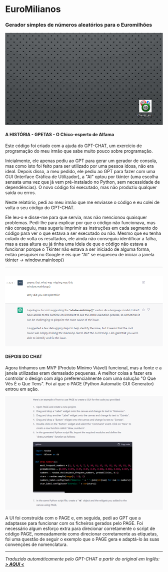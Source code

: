 # EuroMilianos
### Gerador simples de números aleatórios para o Euromilhões

![GPETAS - O Chico esperto de alfama](https://github.com/X3msnake/my-gists-files/blob/main/gpetas-euromillianos.gif)

#### A HISTÓRIA - GPETAS - O Chico-esperto de Alfama

Este código foi criado com a ajuda do GPT-CHAT, um exercício de programação do meu irmão que sabe muito pouco sobre programação.

Inicialmente, ele apenas pediu ao GPT para gerar um gerador de consola, mas como isto foi feito para ser utilizado por uma pessoa idosa, não era ideal.
Depois disso, a meu pedido, ele pediu ao GPT para fazer com uma GUI (Interface Gráfica de Utilizador), a "AI" optou por tkinter (uma escolha sensata uma vez que já vem pré-instalado no Python, sem necessidade de dependências).
O novo código foi executado, mas não produziu qualquer saída ou erros.

Neste relatório, pedi ao meu irmão que me enviasse o código e eu colei de volta o seu código do GPT-CHAT.

Ele leu-o e disse-me para que servia, mas não mencionou quaisquer problemas.
Pedi-lhe para explicar por que o código não funcionava, mas não conseguiu, mas sugeriu imprimir as instruções em cada segmento do código para ver o que estava a ser executado ou não.
Mesmo que eu tenha colado de volta os resultados, ele ainda não conseguiu identificar a falha, mas a essa altura eu já tinha uma ideia de que o código não estava a funcionar porque o Tkinter não estava a ser iniciado de alguma forma, então pesquisei no Google e eis que "AI" se esqueceu de iniciar a janela tkinter -> window.mainloop()

----
![GPETAS - O Chico esperto de alfama](https://github.com/X3msnake/my-gists-files/blob/main/gpt-chat-bs-itself-out-of-situation.png)
----

#### DEPOIS DO CHAT

Agora tínhamos um MVP (Produto Mínimo Viável) funcional, mas a fonte e a janela utilizadas eram demasiado pequenas.
A melhor coisa a fazer era controlar o design com algo preferencialmente com uma solução "O Que Vês É o Que Tens".
Foi aí que o PAGE (Python Automatic GUI Generator) entrou em ação.

![GPETAS - O Chico esperto de alfama](https://github.com/X3msnake/my-gists-files/blob/main/gpt-on-PAGE.png)

A UI foi construída com o PAGE e, em seguida, pedi ao GPT que a adaptasse para funcionar com os ficheiros gerados pelo PAGE. Foi necessário algum esforço extra para direcionar corretamente o script de código PAGE, nomeadamente como direcionar corretamente as etiquetas, foi uma questão de seguir o exemplo que o PAGE gera e adaptá-lo às suas convenções de nomenclatura.

----

*Traduzido automáticamente pelo GPT-CHAT a partir do original em Inglês: **[> AQUI <](/README.md)***
